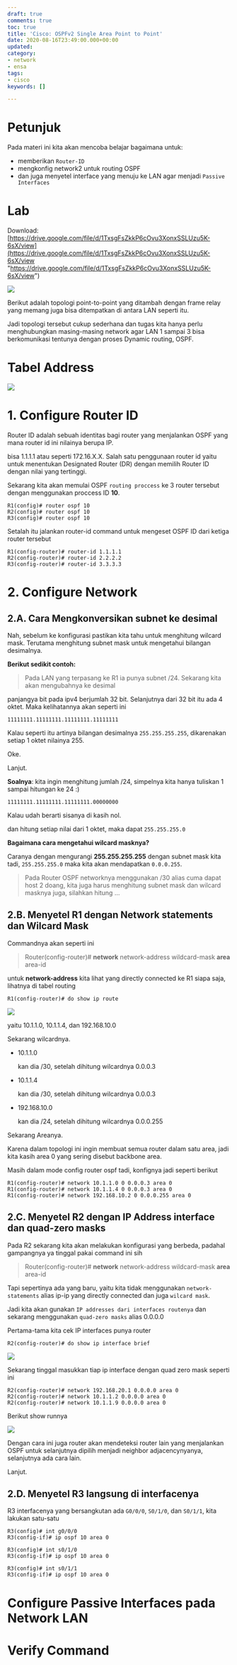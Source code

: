 ```yaml
---
draft: true
comments: true
toc: true
title: 'Cisco: OSPFv2 Single Area Point to Point'
date: 2020-08-16T23:49:00.000+00:00
updated: 
category:
- network
- ensa
tags:
- cisco
keywords: []

---
```

# **Petunjuk**

Pada materi ini kita akan mencoba belajar bagaimana untuk:

* memberikan `Router-ID`
* mengkonfig network2 untuk routing OSPF
* dan juga menyetel interface yang menuju ke LAN agar menjadi `Passive Interfaces`

# **Lab**

Download: [https://drive.google.com/file/d/1TxsgFsZkkP6cOvu3XonxSSLUzu5K-6sX/view](https://drive.google.com/file/d/1TxsgFsZkkP6cOvu3XonxSSLUzu5K-6sX/view "https://drive.google.com/file/d/1TxsgFsZkkP6cOvu3XonxSSLUzu5K-6sX/view")

![](/images/screenshot_2020-08-17_19-07-45.png)

Berikut adalah topologi point-to-point yang ditambah dengan frame relay yang memang juga bisa ditempatkan di antara LAN seperti itu.

Jadi topologi tersebut cukup sederhana dan tugas kita hanya perlu menghubungkan masing-masing network agar LAN 1 sampai 3 bisa berkomunikasi tentunya dengan proses Dynamic routing, OSPF.

# **Tabel Address**

![](/images/screenshot_2020-08-17_19-09-12.png)

# **1. Configure Router ID**

Router ID adalah sebuah identitas bagi router yang menjalankan OSPF yang mana router id ini nilainya berupa IP.

bisa 1.1.1.1 atau seperti 172.16.X.X. Salah satu penggunaan router id yaitu untuk menentukan Designated Router (DR) dengan memilih Router ID dengan nilai yang tertinggi.

Sekarang kita akan memulai OSPF `routing proccess` ke 3 router tersebut dengan menggunakan proccess ID **10**.

    R1(config)# router ospf 10
    R2(config)# router ospf 10
    R3(config)# router ospf 10

Setalah itu jalankan router-id command untuk mengeset OSPF ID dari ketiga router tersebut

    R1(config-router)# router-id 1.1.1.1
    R2(config-router)# router-id 2.2.2.2
    R3(config-router)# router-id 3.3.3.3

# **2. Configure Network**

## 2.A. Cara Mengkonversikan subnet ke desimal

Nah, sebelum ke konfigurasi pastikan kita tahu untuk menghitung wilcard mask. Terutama menghitung subnet mask untuk mengetahui bilangan desimalnya.

**Berikut sedikit contoh:**

> Pada LAN yang terpasang ke R1 ia punya subnet /24. Sekarang kita akan mengubahnya ke desimal

panjangya bit pada ipv4 berjumlah 32 bit. Selanjutnya dari 32 bit itu ada 4 oktet. Maka kelihatannya akan seperti ini

`11111111.11111111.11111111.11111111`

Kalau seperti itu artinya bilangan desimalnya `255.255.255.255`, dikarenakan setiap 1 oktet nilainya 255.

Oke. 

Lanjut.

**Soalnya**: kita ingin menghitung jumlah /24, simpelnya kita hanya tuliskan 1 sampai hitungan ke 24 :)

`11111111.11111111.11111111.00000000`

Kalau udah berarti sisanya di kasih nol.

dan hitung setiap nilai dari 1 oktet, maka dapat `255.255.255.0`

**Bagaimana cara mengetahui wilcard masknya?**

Caranya dengan mengurangi **255.255.255.255** dengan subnet mask kita tadi, `255.255.255.0` maka kita akan mendapatkan `0.0.0.255`.

> Pada Router OSPF networknya menggunakan /30 alias cuma dapat host 2 doang, kita juga harus menghitung subnet mask dan wilcard masknya juga, silahkan hitung ...

## 2.B. Menyetel R1 dengan Network statements dan Wilcard Mask

Commandnya akan seperti ini

> Router(config-router)# **network** network-address wildcard-mask **area** area-id

untuk **network-address** kita lihat yang directly connected ke R1 siapa saja, lihatnya di tabel routing

    R1(config-router)# do show ip route

![](/images/r1.png)

yaitu 10.1.1.0, 10.1.1.4, dan 192.168.10.0

Sekarang wilcardnya.

* 10.1.1.0

  kan dia /30, setelah dihitung wilcardnya 0.0.0.3
* 10.1.1.4

  kan dia /30, setelah dihitung wilcardnya 0.0.0.3
* 192.168.10.0

  kan dia /24, setelah dihitung wilcardnya 0.0.0.255

Sekarang Areanya.

Karena dalam topologi ini ingin membuat semua router dalam satu area, jadi kita kasih area 0 yang sering disebut backbone area.

Masih dalam mode config router ospf tadi, konfignya jadi seperti berikut

    R1(config-router)# network 10.1.1.0 0 0.0.0.3 area 0
    R1(config-router)# network 10.1.1.4 0 0.0.0.3 area 0
    R1(config-router)# network 192.168.10.2 0 0.0.0.255 area 0

## 2.C. Menyetel R2 dengan IP Address interface dan quad-zero masks

Pada R2 sekarang kita akan melakukan konfigurasi yang berbeda, padahal gampangnya ya tinggal pakai command ini sih 

> Router(config-router)# **network** network-address wildcard-mask **area** area-id

Tapi sepertinya ada yang baru, yaitu kita tidak menggunakan `network-statements` alias ip-ip yang directly connected dan juga `wilcard mask`. 

Jadi kita akan gunakan `IP addresses dari interfaces routenya` dan sekarang menggunakan `quad-zero masks` alias 0.0.0.0

Pertama-tama kita cek IP interfaces punya router

    R2(config-router)# do show ip interface brief

![](/images/r2.png)

Sekarang tinggal masukkan tiap ip interface dengan quad zero mask seperti ini

    R2(config-router)# network 192.168.20.1 0.0.0.0 area 0
    R2(config-router)# network 10.1.1.2 0.0.0.0 area 0
    R2(config-router)# network 10.1.1.9 0.0.0.0 area 0

Berikut show runnya

![](/images/r2-2.png)

Dengan cara ini juga router akan mendeteksi router lain yang menjalankan OSPF untuk selanjutnya dipilih menjadi neighbor adjacencynyanya, selanjutnya ada cara lain.

Lanjut.

## 2.D. Menyetel R3 langsung di interfacenya

R3 interfacenya yang bersangkutan ada  `G0/0/0`, `S0/1/0`, dan `S0/1/1`, kita lakukan satu-satu 

    R3(config)# int g0/0/0
    R3(config-if)# ip ospf 10 area 0
    
    R3(config)# int s0/1/0
    R3(config-if)# ip ospf 10 area 0
    
    R3(config)# int s0/1/1
    R3(config-if)# ip ospf 10 area 0

# **Configure Passive Interfaces pada Network LAN**

# **Verify Command**